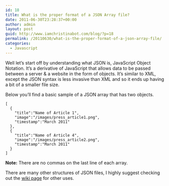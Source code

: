 ```yaml
---
id: 18
title: What is the proper format of a JSON Array file?
date: 2011-06-30T23:28:37+00:00
author: admin
layout: post
guid: http://www.iamchristinabot.com/blog/?p=18
permalink: /20110630/what-is-the-proper-format-of-a-json-array-file/
categories:
  - Javascript
---
```

Well let&#8217;s start off by understanding what JSON is, JavaScript Object Notation. It&#8217;s a derivative of JavaScript that allows data to be passed between a server & a website in the form of objects. It&#8217;s similar to XML, except the JSON syntax is less invasive than XML and so it ends up having a bit of a smaller file size. 

Below you&#8217;ll find a basic sample of a JSON array that has two objects.

    
    [
      {
        "title":"Name of Article 1",
        "image":"/images/press_article1.png",
        "timestamp":"March 2011"
      },
      {
        "title":"Name of Article 4",
        "image":"/images/press_article2.png",
        "timestamp":"March 2011"
      }
    ]
    
    

**Note:** There are no commas on the last line of each array.

There are many other structures of JSON files, I highly suggest checking out the <a href="http://en.wikipedia.org/wiki/JSON" target="_blank">wiki page</a> for other uses.